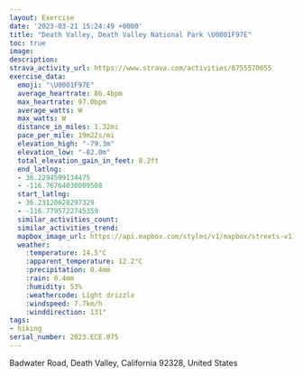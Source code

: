```yaml
---
layout: Exercise
date: '2023-03-21 15:24:49 +0000'
title: "Death Valley, Death Valley National Park \U0001F97E"
toc: true
image:
description:
strava_activity_url: https://www.strava.com/activities/8755570055
exercise_data:
  emoji: "\U0001F97E"
  average_heartrate: 86.4bpm
  max_heartrate: 97.0bpm
  average_watts: W
  max_watts: W
  distance_in_miles: 1.32mi
  pace_per_mile: 19m22s/mi
  elevation_high: "-79.3m"
  elevation_low: "-82.0m"
  total_elevation_gain_in_feet: 8.2ft
  end_latlng:
  - 36.2294599134475
  - -116.76764030009508
  start_latlng:
  - 36.23120628297329
  - -116.7795722745359
  similar_activities_count:
  similar_activities_trend:
  mapbox_image_url: https://api.mapbox.com/styles/v1/mapbox/streets-v11/static/path-5+787af2-1.0(wjc%7CEz~wgUFbANdBAJPh%40f%40fA%40DA%3FDBLLFT%5Cl%40Pb%40%3FBBEG%3FMOu%40oAq%40gBY_ACeAUsECmBQiFG_KHeFXeHJoABa%40Fe%40BG%40%40FgBf%40%7DEFkAFmCVyCj%40%7DD),pin-s-s+e5b22e(-116.78206,36.231),pin-s-f+89ae00(-116.76995000000004,36.23025000000001)/auto/800x800?access_token=pk.eyJ1Ijoiam9zaGJlY2ttYW4iLCJhIjoiY205eWR2aDd1MWZ6djJrbXc4a3M0bWZleiJ9.XiG9OWkNcZk2QzjJbxLB4A
  weather:
    :temperature: 14.5°C
    :apparent_temperature: 12.2°C
    :precipitation: 0.4mm
    :rain: 0.4mm
    :humidity: 53%
    :weathercode: Light drizzle
    :windspeed: 7.7km/h
    :winddirection: 131°
tags:
- hiking
serial_number: 2023.ECE.075
---
```

Badwater Road, Death Valley, California 92328, United States
